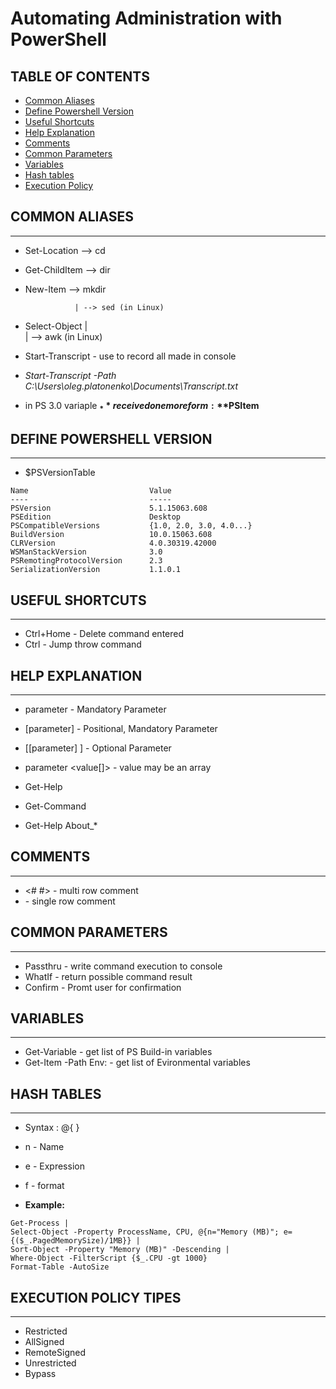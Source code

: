 # Automating Administration with PowerShell

## TABLE OF CONTENTS
- [Common Aliases](#CommonAliases)
- [Define Powershell Version](#PSVersion)
- [Useful Shortcuts](#Shortcuts)
- [Help Explanation](#Help)
- [Comments](#Comments)
- [Common Parameters](#Parameters)
- [Variables](#Variables)
- [Hash tables](#HashTables)
- [Execution Policy](#ExecPolicy)


## COMMON ALIASES <a name="CommonAliases"></a>
-------------------------------
- Set-Location --> cd
- Get-ChildItem --> dir
- New-Item --> mkdir

                 | --> sed (in Linux)
- Select-Object  |  
                 | --> awk (in Linux)

- Start-Transcript - use to record all made in console
- *Start-Transcript -Path C:\Users\oleg.platonenko\Documents\Transcript.txt*

- in PS 3.0 variaple **$_** received one more form: **$PSItem**

## DEFINE POWERSHELL VERSION <a name="PSVersion"></a>
-------------------------------
- $PSVersionTable
```
Name                           Value
----                           -----
PSVersion                      5.1.15063.608
PSEdition                      Desktop
PSCompatibleVersions           {1.0, 2.0, 3.0, 4.0...}
BuildVersion                   10.0.15063.608
CLRVersion                     4.0.30319.42000
WSManStackVersion              3.0
PSRemotingProtocolVersion      2.3
SerializationVersion           1.1.0.1
```

## USEFUL SHORTCUTS <a name="Shortcuts"></a>
-------------------------------
- Ctrl+Home - Delete command entered
- Ctrl - Jump throw command 

## HELP EXPLANATION <a name="Help"></a>
-------------------------------
- parameter <value> - Mandatory Parameter
- [parameter] <value> - Positional, Mandatory Parameter
- [[parameter] <value>] - Optional Parameter
- parameter <value[]> - value may be an array

- Get-Help
- Get-Command
- Get-Help About_*

## COMMENTS <a name="Comments"></a>
-------------------------------
- <# #> - multi row comment 
- <sharp> - single row comment 
 
## COMMON PARAMETERS <a name="Parameters"></a>
-------------------------------
- Passthru - write command execution to console
- WhatIf - return possible command result
- Confirm - Promt user for confirmation

## VARIABLES <a name="Variables"></a>
-------------------------------
- Get-Variable - get list of PS Build-in variables
- Get-Item -Path Env: - get list of Evironmental variables 

## HASH TABLES <a name="HashTables"></a>
-------------------------------
- Syntax : @{ }
- n - Name
- e - Expression
- f - format

- **Example:**
```
Get-Process | 
Select-Object -Property ProcessName, CPU, @{n="Memory (MB)"; e={($_.PagedMemorySize)/1MB}} | 
Sort-Object -Property "Memory (MB)" -Descending | 
Where-Object -FilterScript {$_.CPU -gt 1000}
Format-Table -AutoSize
```

## EXECUTION POLICY TIPES <a name="ExecPolicy"></a>
-------------------------------
- Restricted
- AllSigned
- RemoteSigned
- Unrestricted
- Bypass
